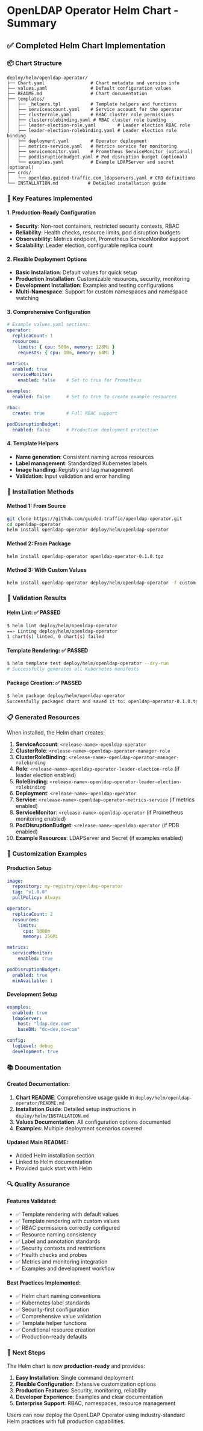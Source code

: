 # OpenLDAP Operator Helm Chart - Summary

## ✅ Completed Helm Chart Implementation

### 📦 Chart Structure
```
deploy/helm/openldap-operator/
├── Chart.yaml                 # Chart metadata and version info
├── values.yaml                # Default configuration values
├── README.md                  # Chart documentation
├── templates/
│   ├── _helpers.tpl           # Template helpers and functions
│   ├── serviceaccount.yaml    # Service account for the operator
│   ├── clusterrole.yaml       # RBAC cluster role permissions
│   ├── clusterrolebinding.yaml # RBAC cluster role binding
│   ├── leader-election-role.yaml        # Leader election RBAC role
│   ├── leader-election-rolebinding.yaml # Leader election role binding
│   ├── deployment.yaml        # Operator deployment
│   ├── metrics-service.yaml   # Metrics service for monitoring
│   ├── servicemonitor.yaml    # Prometheus ServiceMonitor (optional)
│   ├── poddisruptionbudget.yaml # Pod disruption budget (optional)
│   └── examples.yaml          # Example LDAPServer and secret (optional)
├── crds/
│   └── openldap.guided-traffic.com_ldapservers.yaml # CRD definitions
└── INSTALLATION.md           # Detailed installation guide
```

### 🎯 Key Features Implemented

#### 1. **Production-Ready Configuration**
- **Security**: Non-root containers, restricted security contexts, RBAC
- **Reliability**: Health checks, resource limits, pod disruption budgets
- **Observability**: Metrics endpoint, Prometheus ServiceMonitor support
- **Scalability**: Leader election, configurable replica count

#### 2. **Flexible Deployment Options**
- **Basic Installation**: Default values for quick setup
- **Production Installation**: Customizable resources, security, monitoring
- **Development Installation**: Examples and testing configurations
- **Multi-Namespace**: Support for custom namespaces and namespace watching

#### 3. **Comprehensive Configuration**
```yaml
# Example values.yaml sections:
operator:
  replicaCount: 1
  resources:
    limits: { cpu: 500m, memory: 128Mi }
    requests: { cpu: 10m, memory: 64Mi }

metrics:
  enabled: true
  serviceMonitor:
    enabled: false    # Set to true for Prometheus

examples:
  enabled: false      # Set to true to create example resources

rbac:
  create: true        # Full RBAC support

podDisruptionBudget:
  enabled: false      # Production deployment protection
```

#### 4. **Template Helpers**
- **Name generation**: Consistent naming across resources
- **Label management**: Standardized Kubernetes labels
- **Image handling**: Registry and tag management
- **Validation**: Input validation and error handling

### 🚀 Installation Methods

#### Method 1: From Source
```bash
git clone https://github.com/guided-traffic/openldap-operator.git
cd openldap-operator
helm install openldap-operator deploy/helm/openldap-operator
```

#### Method 2: From Package
```bash
helm install openldap-operator openldap-operator-0.1.0.tgz
```

#### Method 3: With Custom Values
```bash
helm install openldap-operator deploy/helm/openldap-operator -f custom-values.yaml
```

### 🔧 Validation Results

#### Helm Lint: ✅ PASSED
```bash
$ helm lint deploy/helm/openldap-operator
==> Linting deploy/helm/openldap-operator
1 chart(s) linted, 0 chart(s) failed
```

#### Template Rendering: ✅ PASSED
```bash
$ helm template test deploy/helm/openldap-operator --dry-run
# Successfully generates all Kubernetes manifests
```

#### Package Creation: ✅ PASSED
```bash
$ helm package deploy/helm/openldap-operator
Successfully packaged chart and saved it to: openldap-operator-0.1.0.tgz
```

### 📋 Generated Resources

When installed, the Helm chart creates:

1. **ServiceAccount**: `<release-name>-openldap-operator`
2. **ClusterRole**: `<release-name>-openldap-operator-manager-role`
3. **ClusterRoleBinding**: `<release-name>-openldap-operator-manager-rolebinding`
4. **Role**: `<release-name>-openldap-operator-leader-election-role` (if leader election enabled)
5. **RoleBinding**: `<release-name>-openldap-operator-leader-election-rolebinding`
6. **Deployment**: `<release-name>-openldap-operator`
7. **Service**: `<release-name>-openldap-operator-metrics-service` (if metrics enabled)
8. **ServiceMonitor**: `<release-name>-openldap-operator` (if Prometheus monitoring enabled)
9. **PodDisruptionBudget**: `<release-name>-openldap-operator` (if PDB enabled)
10. **Example Resources**: LDAPServer and Secret (if examples enabled)

### 🎨 Customization Examples

#### Production Setup
```yaml
image:
  repository: my-registry/openldap-operator
  tag: "v1.0.0"
  pullPolicy: Always

operator:
  replicaCount: 2
  resources:
    limits:
      cpu: 1000m
      memory: 256Mi

metrics:
  serviceMonitor:
    enabled: true

podDisruptionBudget:
  enabled: true
  minAvailable: 1
```

#### Development Setup
```yaml
examples:
  enabled: true
  ldapServer:
    host: "ldap.dev.com"
    baseDN: "dc=dev,dc=com"

config:
  logLevel: debug
  development: true
```

### 📚 Documentation

#### Created Documentation:
1. **Chart README**: Comprehensive usage guide in `deploy/helm/openldap-operator/README.md`
2. **Installation Guide**: Detailed setup instructions in `deploy/helm/INSTALLATION.md`
3. **Values Documentation**: All configuration options documented
4. **Examples**: Multiple deployment scenarios covered

#### Updated Main README:
- Added Helm installation section
- Linked to Helm documentation
- Provided quick start with Helm

### 🔍 Quality Assurance

#### Features Validated:
- ✅ Template rendering with default values
- ✅ Template rendering with custom values
- ✅ RBAC permissions correctly configured
- ✅ Resource naming consistency
- ✅ Label and annotation standards
- ✅ Security contexts and restrictions
- ✅ Health checks and probes
- ✅ Metrics and monitoring integration
- ✅ Examples and development workflow

#### Best Practices Implemented:
- ✅ Helm chart naming conventions
- ✅ Kubernetes label standards
- ✅ Security-first configuration
- ✅ Comprehensive value validation
- ✅ Template helper functions
- ✅ Conditional resource creation
- ✅ Production-ready defaults

### 🎯 Next Steps

The Helm chart is now **production-ready** and provides:

1. **Easy Installation**: Single command deployment
2. **Flexible Configuration**: Extensive customization options
3. **Production Features**: Security, monitoring, reliability
4. **Developer Experience**: Examples and clear documentation
5. **Enterprise Support**: RBAC, namespaces, resource management

Users can now deploy the OpenLDAP Operator using industry-standard Helm practices with full production capabilities.

